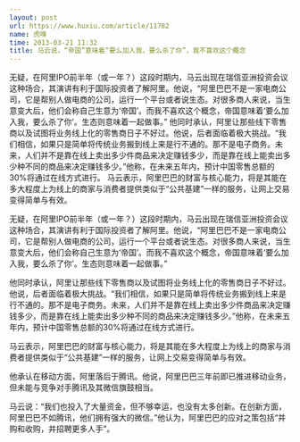 ```yaml
---
layout: post
url: https://www.huxiu.com/article/11782
name: 虎嗅
time: 2013-03-21 11:32
title: 马云说，“帝国”意味着“要么加入我，要么杀了你”，我不喜欢这个概念
---
```

无疑，在阿里IPO前半年（或一年？）这段时期内，马云出现在瑞信亚洲投资会议这种场合，其演讲有利于国际投资者了解阿里。他说，“阿里巴巴不是一家电商公司，它是帮别人做电商的公司，运行一个平台或者说生态。对很多商人来说，当生意变大后，他们会称自己生意为‘帝国’。而我不喜欢这个概念，帝国意味着‘要么加入我，要么杀了你’。生态则意味着一起做事。” 他同时承认，阿里让那些线下零售商以及试图将业务线上化的零售商日子不好过。他说，后者面临着极大挑战。“我们相信，如果只是简单将传统业务搬到线上来是行不通的。那不是电子商务。未来，人们并不是靠在线上卖出多少件商品来决定赚钱多少，而是靠在线上能卖出多少种不同的商品来决定赚钱多少。”他称，在未来五年内，预计中国零售总额的30%将通过在线方式进行。 马云表示，阿里巴巴的财富与核心能力，将是其能在多大程度上为线上的商家与消费者提供类似于“公共基建”一样的服务，让网上交易变得简单与有效。

无疑，在阿里IPO前半年（或一年？）这段时期内，马云出现在瑞信亚洲投资会议这种场合，其演讲有利于国际投资者了解阿里。他说，“阿里巴巴不是一家电商公司，它是帮别人做电商的公司，运行一个平台或者说生态。对很多商人来说，当生意变大后，他们会称自己生意为‘帝国’。而我不喜欢这个概念，帝国意味着‘要么加入我，要么杀了你’。生态则意味着一起做事。”

他同时承认，阿里让那些线下零售商以及试图将业务线上化的零售商日子不好过。他说，后者面临着极大挑战。“我们相信，如果只是简单将传统业务搬到线上来是行不通的。那不是电子商务。未来，人们并不是靠在线上卖出多少件商品来决定赚钱多少，而是靠在线上能卖出多少种不同的商品来决定赚钱多少。”他称，在未来五年内，预计中国零售总额的30%将通过在线方式进行。

马云表示，阿里巴巴的财富与核心能力，将是其能在多大程度上为线上的商家与消费者提供类似于“公共基建”一样的服务，让网上交易变得简单与有效。

他承认在移动方面，阿里落后于腾讯。他说，阿里巴巴三年前即已推进移动业务，但未能与竞争对手腾讯及其微信旗鼓相当。

马云说：“我们也投入了大量资金，但不够幸运，也没有太多创新。在创新方面，阿里巴巴不如腾讯，他们拥有强大的微信。”他认为，阿里巴巴的应对之策包括“并购和收购，并招聘更多人手”。

